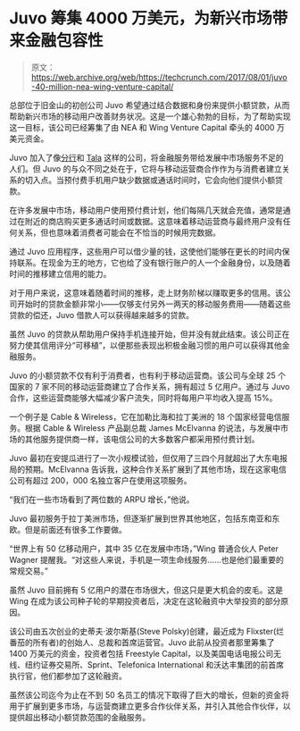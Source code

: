 # Juvo 筹集 4000 万美元，为新兴市场带来金融包容性

> 原文：<https://web.archive.org/web/https://techcrunch.com/2017/08/01/juvo-40-million-nea-wing-venture-capital/>

总部位于旧金山的初创公司 Juvo 希望通过结合数据和身份来提供小额贷款，从而帮助新兴市场的移动用户改善财务状况。这是一个雄心勃勃的目标，为了帮助实现这一目标，该公司已经筹集了由 NEA 和 Wing Venture Capital 牵头的 4000 万美元资金。

Juvo 加入了像[分行](https://web.archive.org/web/20230328212244/https://branch.co/)和 [Tala](https://web.archive.org/web/20230328212244/http://tala.co/) 这样的公司，将金融服务带给发展中市场服务不足的人们。但 Juvo 的与众不同之处在于，它将与移动运营商合作作为与消费者建立关系的切入点。当预付费手机用户缺少数据或通话时间时，它会向他们提供小额贷款。

在许多发展中市场，移动用户使用预付费计划，他们每隔几天就会充值，通常是通过在附近的商店购买更多通话时间或数据。这意味着移动运营商与最终用户没有任何关系，但也意味着消费者可能会在不恰当的时候用完数据。

通过 Juvo 应用程序，这些用户可以借少量的钱，这使他们能够在更长的时间内保持联系。在现金为王的地方，它也给了没有银行账户的人一个金融身份，以及随着时间的推移建立信用的能力。

对于用户来说，这意味着随着时间的推移，走上财务阶梯以赚取更多的信用。该公司开始时的贷款金额非常小——仅够支付另外一两天的移动服务费用——随着这些贷款的偿还，Juvo 借款人可以获得越来越多的贷款。

虽然 Juvo 的贷款从帮助用户保持手机连接开始，但并没有就此结束。该公司正在努力使其信用评分“可移植”，以便那些表现出积极金融习惯的用户可以获得其他金融服务。

Juvo 的小额贷款不仅有利于消费者，也有利于移动运营商。该公司与全球 25 个国家的 7 家不同的移动运营商建立了合作关系，拥有超过 5 亿用户。通过与 Juvo 合作，这些运营商能够大幅减少客户流失，同时将每用户平均收入提高 15%。

一个例子是 Cable & Wireless，它在加勒比海和拉丁美洲的 18 个国家经营电信服务。根据 Cable & Wireless 产品副总裁 James McElvanna 的说法，与发展中市场的其他服务提供商一样，该电信公司的大多数客户都采用预付费计划。

Juvo 最初在安提瓜进行了一次小规模试验，但仅用了三四个月就超出了大东电报局的预期。McElvanna 告诉我，这种合作关系扩展到了其他市场，现在这家电信公司有超过 200，000 名独立客户在使用这项服务。

“我们在一些市场看到了两位数的 ARPU 增长，”他说。

Juvo 最初服务于拉丁美洲市场，但逐渐扩展到世界其他地区，包括东南亚和东欧。但是前面还有很多工作要做。

“世界上有 50 亿移动用户，其中 35 亿在发展中市场，”Wing 普通合伙人 Peter Wagner 提醒我。“对这些人来说，手机是一项生命线服务……也是他们最重要的常规交易。”

虽然 Juvo 目前拥有 5 亿用户的潜在市场很大，但这只是更大机会的皮毛。这是 Wing 在成为该公司种子轮的早期投资者后，决定在这轮融资中大举投资的部分原因。

该公司由五次创业的史蒂夫·波尔斯基(Steve Polsky)创建，最近成为 Flixster(烂番茄的所有者)的创始人、总裁和首席运营官。Juvo 此前从投资者那里筹集了 1400 万美元的资金，投资者包括 Freestyle Capital，以及美国电话电报公司无线、纽约证券交易所、Sprint、Telefonica International 和沃达丰集团的前首席执行官，他们都参加了这轮融资。

虽然该公司迄今为止在不到 50 名员工的情况下取得了巨大的增长，但新的资金将用于扩展到更多市场，与运营商建立更多合作伙伴关系，并引入其他合作伙伴，以提供超出移动小额贷款范围的金融服务。